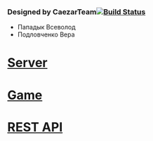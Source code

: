 ### Designed by CaezarTeam[![Build Status](https://travis-ci.org/java-park-mail-ru/CaesarTeam-09-2017.svg?branch=dev)](https://travis-ci.org/java-park-mail-ru/CaesarTeam-09-2017)
- Пападык Всеволод
- Подловченко Вера

# [Server](https://tp-2017-2-caesar-backend.herokuapp.com/)

# [Game](https://tp-2017-2-caesar.herokuapp.com/)

# [REST API](https://app.swaggerhub.com/apis/CaezarTeam/REST_API/1.0.0)
